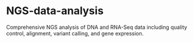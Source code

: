 # NGS-data-analysis
Comprehensive NGS analysis of DNA and RNA-Seq data including quality control, alignment, variant calling, and gene expression.
